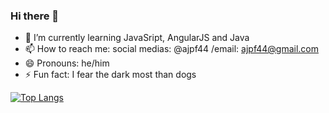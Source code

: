 ### Hi there 👋
<!-- **ajpf44/ajpf44** is a ✨ _special_ ✨ repository because its `README.md` (this file) appears on your GitHub profile.

Here are some ideas to get you started:
- 🔭 I’m currently working on ...
 -->
 
- 🌱 I’m currently learning JavaSript, AngularJS and Java
- 📫 How to reach me: social medias: @ajpf44  /email: ajpf44@gmail.com
- 😄 Pronouns: he/him
- ⚡ Fun fact: I fear the dark most than dogs

[![Top Langs](https://github-readme-stats.vercel.app/api/top-langs/?username=ajpf44)](https://github.com/anuraghazra/github-readme-stats)